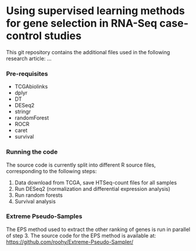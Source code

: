 # Using supervised learning methods for gene selection in RNA-Seq case-control studies

This git repository contains the additional files used in the following research article: ...

### Pre-requisites

* TCGAbiolinks
* dplyr
* DT
* DESeq2
* stringr
* randomForest
* ROCR
* caret
* survival

### Running the code

The source code is currently split into different R source files, corresponding to the following steps:

1. Data download from TCGA, save HTSeq-count files for all samples
2. Run DESeq2 (normalization and differential expression analysis)
3. Run random forests
4. Survival analysis

### Extreme Pseudo-Samples

The EPS method used to extract the other ranking of genes is run in parallel of step 3.
The source code for the EPS method is available at: https://github.com/roohy/Extreme-Pseudo-Sampler/